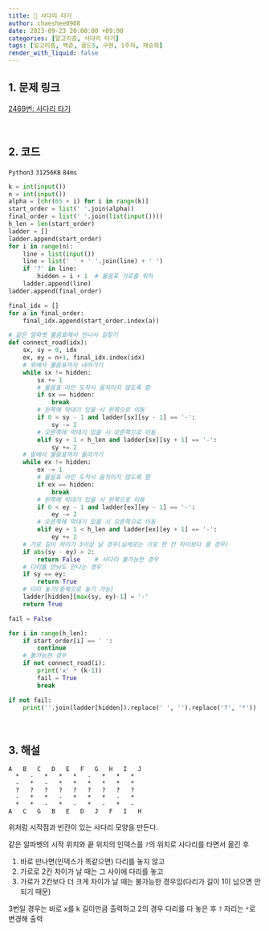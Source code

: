 ```yaml
---
title: 🐹 사다리 타기
author: chaeshee0908
date: 2023-09-23 20:00:00 +09:00
categories: [알고리즘, 사다리 타기]
tags: [알고리즘, 백준, 골드5, 구현, 1주차, 채승희]
render_with_liquid: false
---
```


## 1. 문제 링크

[2469번: 사다리 타기](https://www.acmicpc.net/problem/2469)

<br>

## 2. 코드

`Python3`  `31256KB`  `84ms`

```python
k = int(input())
n = int(input())
alpha = [chr(65 + i) for i in range(k)]
start_order = list(' '.join(alpha))
final_order = list(' '.join(list(input())))
h_len = len(start_order)
ladder = []
ladder.append(start_order)
for i in range(n):
    line = list(input())
    line = list(' ' + ' '.join(line) + ' ')
    if '?' in line:
        hidden = i + 1  # 물음표 가로줄 위치
    ladder.append(line)
ladder.append(final_order)

final_idx = []
for a in final_order:
    final_idx.append(start_order.index(a))

# 같은 알파벳 물음표에서 만나서 길찾기
def connect_road(idx):
    sx, sy = 0, idx
    ex, ey = n+1, final_idx.index(idx)
    # 위에서 물음표까지 내려가기
    while sx != hidden:
        sx += 1
        # 물음표 라인 도착시 움직이지 않도록 함
        if sx == hidden:
            break
        # 왼쪽에 막대기 있을 시 왼쪽으로 이동
        if 0 < sy - 1 and ladder[sx][sy - 1] == '-':
            sy -= 2
        # 오른쪽에 막대기 있을 시 오른쪽으로 이동
        elif sy + 1 < h_len and ladder[sx][sy + 1] == '-':
            sy += 2
    # 밑에서 물음표까지 올라가기
    while ex != hidden:
        ex -= 1
        # 물음표 라인 도착시 움직이지 않도록 함
        if ex == hidden:
            break
        # 왼쪽에 막대기 있을 시 왼쪽으로 이동
        if 0 < ey - 1 and ladder[ex][ey - 1] == '-':
            ey -= 2
        # 오른쪽에 막대기 있을 시 오른쪽으로 이동
        elif ey + 1 < h_len and ladder[ex][ey + 1] == '-':
            ey += 2
    # 가로 길이 차이가 3이상 날 경우(실제로는 가로 한 칸 차이보다 클 경우)
    if abs(sy - ey) > 2:
        return False    # 사다리 불가능한 경우
    # 다리를 안놔도 만나는 경우
    if sy == ey:
        return True
    # 다리 놓기(중복으로 놓기 가능)
    ladder[hidden][max(sy, ey)-1] = '-'
    return True

fail = False

for i in range(h_len):
    if start_order[i] == ' ':
        continue
    # 불가능한 경우
    if not connect_road(i): 
        print('x' * (k-1))
        fail = True
        break

if not fail:
    print(''.join(ladder[hidden]).replace(' ', '').replace('?', '*'))

```

<br>

## 3. 해설
    
```
A   B   C   D   E   F   G   H   I   J 
  *   -   *   *   *   -   *   *   *   
  -   *   -   *   *   *   *   *   *   
  ?   ?   ?   ?   ?   ?   ?   ?   ?   
  -   *   *   -   *   *   *   -   *   
  *   *   -   *   -   *   -   *   -   
A   C   G   B   E   D   J   F   I   H
```

위처럼 시작점과 빈칸이 있는 사다리 모양을 만든다.

같은 알파벳의 시작 위치와 끝 위치의 인덱스를 `?`의 위치로 사다리를 타면서 옮긴 후 

1. 바로 만나면(인덱스가 똑같으면) 다리를 놓지 않고
2. 가로로 2칸 차이가 날 때는 그 사이에 다리를 놓고
3. 가로가 2칸보다 더 크게 차이가 날 때는 불가능한 경우임(다리가 길이 1이 넘으면 안되기 때문)

3번일 경우는 바로 x를 k 길이만큼 출력하고 2의 경우 다리를 다 놓은 후 `?` 자리는 `*`로 변경해 출력

